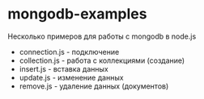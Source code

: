 # mongodb-examples
Несколько примеров для работы с mongodb в node.js

* connection.js - подключение
* collection.js - работа с коллекциями (создание)
* insert.js - вставка данных
* update.js - изменение данных
* remove.js - удаление данных (документов)